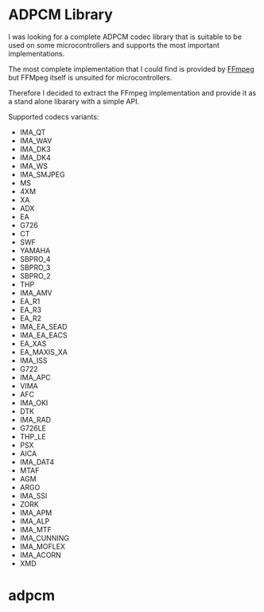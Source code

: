 # ADPCM Library

I was looking for a complete ADPCM codec library that is suitable to be used on some microcontrollers and supports the most important implementations.

The most complete implementation that I could find is provided by [FFmpeg](https://ffmpeg.org/) but FFMpeg itself is unsuited for microcontrollers.

Therefore I decided to extract the FFmpeg implementation and provide it as a stand alone libarary with a simple API.

Supported codecs variants:

  - IMA_QT 
  - IMA_WAV
  - IMA_DK3
  - IMA_DK4
  - IMA_WS
  - IMA_SMJPEG
  - MS
  - 4XM
  - XA
  - ADX
  - EA
  - G726
  - CT
  - SWF
  - YAMAHA
  - SBPRO_4
  - SBPRO_3
  - SBPRO_2
  - THP
  - IMA_AMV
  - EA_R1
  - EA_R3
  - EA_R2
  - IMA_EA_SEAD
  - IMA_EA_EACS
  - EA_XAS
  - EA_MAXIS_XA
  - IMA_ISS
  - G722
  - IMA_APC
  - VIMA
  - AFC
  - IMA_OKI
  - DTK
  - IMA_RAD
  - G726LE
  - THP_LE
  - PSX
  - AICA
  - IMA_DAT4
  - MTAF
  - AGM
  - ARGO
  - IMA_SSI
  - ZORK
  - IMA_APM
  - IMA_ALP
  - IMA_MTF
  - IMA_CUNNING
  - IMA_MOFLEX
  - IMA_ACORN
  - XMD




# adpcm
